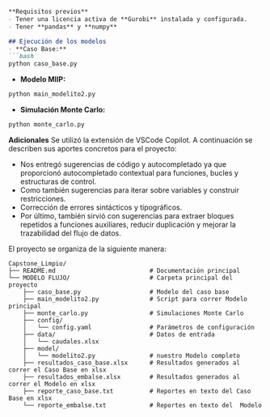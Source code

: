 
````markdown
**Requisitos previos**
- Tener una licencia activa de **Gurobi** instalada y configurada.
- Tener **pandas** y **numpy**

## Ejecución de los modelos
- **Caso Base:**
```bash
python caso_base.py
````

* **Modelo MIlP:**

```bash
python main_modelito2.py
```

* **Simulación Monte Carlo:**

```bash
python monte_carlo.py
```

**Adicionales**
Se utilizó la extensión de VSCode Copilot. A continuación se describen sus aportes concretos para el proyecto:

* Nos entregó sugerencias de código y autocompletado ya que proporcionó autocompletado contextual para funciones, bucles y estructuras de control.
* Como también sugerencias para iterar sobre variables y construir restricciones.
* Corrección de errores sintácticos y tipográficos.
* Por último, también sirvió con sugerencias para extraer bloques repetidos a funciones auxiliares, reducir duplicación y mejorar la trazabilidad del flujo de datos.

El proyecto se organiza de la siguiente manera:

```
Capstone_Limpio/
├── README.md                          # Documentación principal
└── MODELO FLUJO/                      # Carpeta principal del proyecto
    ├── caso_base.py                   # Modelo del caso base
    ├── main_modelito2.py              # Script para correr Modelo principal 
    ├── monte_carlo.py                 # Simulaciones Monte Carlo
    ├── config/
    │   └── config.yaml                # Parámetros de configuración
    ├── data/                          # Datos de entrada
    │   └── caudales.xlsx              
    ├── model/
    │   └── modelito2.py               # nuestro Modelo completo
    ├── resultados_caso_base.xlsx      # Resultados generados al correr el Caso Base en xlsx
    ├── resultados_embalse.xlsx        # Resultados generados al correr el Modelo en xlsx
    ├── reporte_caso_base.txt          # Reportes en texto del Caso Base en xlsx
    └── reporte_embalse.txt            # Reportes en texto del  Modelo
```

